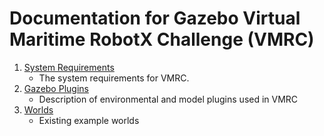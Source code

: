 # Documentation for Gazebo Virtual Maritime RobotX Challenge (VMRC)

1. [System Requirements](https://bitbucket.org/osrf/vmrc/wiki/system_requirements)
    * The system requirements for VMRC.
2. [Gazebo Plugins](https://bitbucket.org/osrf/vmrc/wiki/VMRCGazeboPlugins)
    * Description of environmental and model plugins used in VMRC
1. [Worlds](https://bitbucket.org/osrf/vmrc/wiki/documentation/Worlds)
    * Existing example worlds